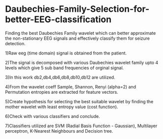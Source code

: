 # Daubechies-Family-Selection-for-better-EEG-classification
Finding the best Daubechies Family wavelet which can better approximate the non-stationary EEG signals and effectively classify them for seizure detection.

1)Raw eeg (time domain) signal is obtained from the patient.

2)The signal is decomposed with various Daubechies wavelet family upto 4 levels which give 5 sub band frequencies of orginal signal.

3)In this work db2,db4,db6,db8,db10,db12 are utilized.

4)From the wavelet coeff Sample, Shannon, Renyi (alpha=2) and Permutation entropies are extracted for feature vectors.

5)Create hypothesis for selecting the best suitable wavelet by finding the mother wavelet with least entropy value (cost function).

6)Check with various classifiers and conclude.

7)Classifiers utilized are SVM (Radial Basis Function - Gaussian), Multilayer perceptron, K-Nearest Neighbours and Decision tree.



